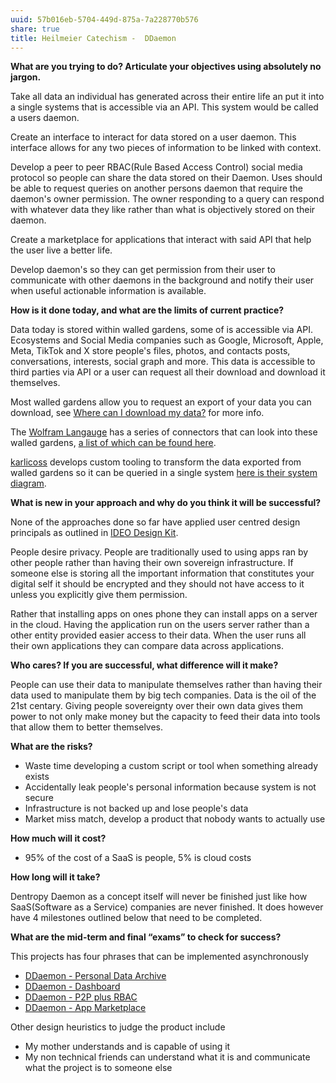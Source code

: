 ```yaml
---
uuid: 57b016eb-5704-449d-875a-7a228770b576
share: true
title: Heilmeier Catechism -  DDaemon
---
```

**What are you trying to do? Articulate your objectives using absolutely no jargon.**

Take all data an individual has generated across their entire life an put it into a single systems that is accessible via an API. This system would be called a users daemon.

Create an interface to interact for data stored on a user daemon. This interface allows for any two pieces of information to be linked with context.

Develop a peer to peer RBAC(Rule Based Access Control) social media protocol so people can share the data stored on their Daemon. Uses should be able to request queries on another persons daemon that require the daemon's owner permission. The owner responding to a query can respond with whatever data they like rather than what is objectively stored on their daemon.

Create a marketplace for applications that interact with said API that help the user live a better life.

Develop daemon's so they can get permission from their user to communicate with other daemons in the background and notify their user when useful actionable information is available.

**How is it done today, and what are the limits of current practice?**

Data today is stored within walled gardens, some of is accessible via API. Ecosystems and Social Media companies such as Google, Microsoft, Apple, Meta, TikTok and X store people's files, photos, and contacts posts, conversations, interests, social graph and more. This data is accessible to third parties via API or a user can request all their download and download it themselves.

Most walled gardens allow you to request an export of your data you can download, see [Where can I download my data?](/undefined) for more info.

The [Wolfram Langauge](/0af8ff40-468e-442a-89cd-f6c8845f3b22) has a series of connectors that can look into these walled gardens, [a list of which can be found here](https://reference.wolfram.com/language/guide/ListingOfSupportedExternalServices.html).

[karlicoss](/undefined) develops custom tooling to transform the data exported from walled gardens so it can be queried in a single system [here is their system diagram](https://beepb00p.xyz/myinfra.html).

**What is new in your approach and why do you think it will be successful?**

None of the approaches done so far have applied user centred design principals as outlined in [IDEO Design Kit](/undefined).

People desire privacy. People are traditionally used to using apps ran by other people rather than having their own sovereign infrastructure. If someone else is storing all the important information that constitutes your digital self it should be encrypted and they should not have access to it unless you explicitly give them permission.

Rather that installing apps on ones phone they can install apps on a server in the cloud. Having the application run on the users server rather than a other entity provided easier access to their data. When the user runs all their own applications they can compare data across applications.

**Who cares? If you are successful, what difference will it make?**

People can use their data to manipulate themselves rather than having their data used to manipulate them by big tech companies. Data is the oil of the 21st centary. Giving people sovereignty over their own data gives them power to not only make money but the capacity to feed their data into tools that allow them to better themselves. 

**What are the risks?**

* Waste time developing a custom script or tool when something already exists
* Accidentally leak people's personal information because system is not secure
* Infrastructure is not backed up and lose people's data
* Market miss match, develop a product that nobody wants to actually use

**How much will it cost?**

* 95% of the cost of a SaaS is people, 5% is cloud costs

**How long will it take?**

Dentropy Daemon as a concept itself will never be finished just like how SaaS(Software as a Service) companies are never finished. It does however have 4 milestones outlined below that need to be completed.

**What are the mid-term and final “exams” to check for success?**

This projects has four phrases that can be implemented asynchronously 

* [DDaemon - Personal Data Archive](/undefined)
* [DDaemon - Dashboard](/undefined)
* [DDaemon - P2P plus RBAC](/undefined)
* [DDaemon - App Marketplace](/undefined)

Other design heuristics to judge the product include

* My mother understands and is capable of using it
* My non technical friends can understand what it is and communicate what the project is to someone else